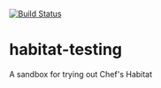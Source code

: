 [![Build Status](https://travis-ci.org/tevert/habitat-testing.svg?branch=master)](https://travis-ci.org/tevert/habitat-testing)
# habitat-testing
A sandbox for trying out Chef's Habitat
